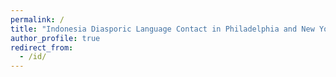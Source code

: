 ```yaml
---
permalink: /
title: "Indonesia Diasporic Language Contact in Philadelphia and New York City"
author_profile: true
redirect_from: 
  - /id/
---
```

